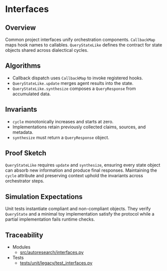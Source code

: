 # Interfaces

## Overview

Common project interfaces unify orchestration components. `CallbackMap` maps
hook names to callables. `QueryStateLike` defines the contract for state objects
shared across dialectical cycles.

## Algorithms

- Callback dispatch uses `CallbackMap` to invoke registered hooks.
- `QueryStateLike.update` merges agent results into the state.
- `QueryStateLike.synthesize` composes a `QueryResponse` from accumulated
  data.

## Invariants

- `cycle` monotonically increases and starts at zero.
- Implementations retain previously collected claims, sources, and metadata.
- `synthesize` must return a `QueryResponse` object.

## Proof Sketch

`QueryStateLike` requires `update` and `synthesize`, ensuring every state object
can absorb new information and produce final responses. Maintaining the `cycle`
attribute and preserving context uphold the invariants across orchestrator
steps.

## Simulation Expectations

Unit tests instantiate compliant and non-compliant objects. They verify
`QueryState` and a minimal toy implementation satisfy the protocol while a
partial implementation fails runtime checks.

## Traceability

- Modules
  - [src/autoresearch/interfaces.py][m1]
- Tests
  - [tests/unit/legacy/test_interfaces.py][t1]

[m1]: ../../src/autoresearch/interfaces.py
[t1]: ../../tests/unit/legacy/test_interfaces.py
